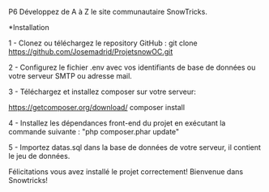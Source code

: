 P6 Développez de A à Z le site communautaire SnowTricks.

*Installation

1 - Clonez ou téléchargez le repository GitHub :
    git clone https://github.com/Josemadrid/ProjetsnowOC.git

2 - Configurez le fichier .env avec vos identifiants de base de données ou votre serveur SMTP ou adresse mail.

3 - Téléchargez et installez composer sur votre serveur:

https://getcomposer.org/download/
    composer install

4 - Installez les dépendances front-end du projet en exécutant la commande suivante :
    "php composer.phar update"

5 - Importez datas.sql dans la base de données de votre serveur, il contient le jeu de données.

Félicitations  vous avez installé le projet correctement!
Bienvenue dans Snowtricks!
